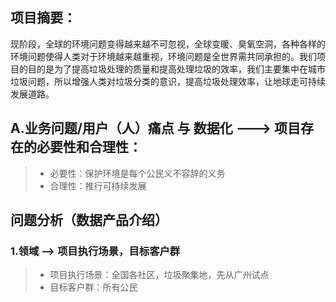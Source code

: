 ## 项目摘要：
现阶段，全球的环境问题变得越来越不可忽视，全球变暖、臭氧空洞，各种各样的环境问题使得人类对于环境越来越重视，环境问题是全世界需共同承担的。我们项目的目的是为了提高垃圾处理的质量和提高处理垃圾的效率，我们主要集中在城市垃圾问题，所以增强人类对垃圾分类的意识，提高垃圾处理效率，让地球走可持续发展道路。

## A.业务问题/用户（人）痛点 与 数据化 ---> 项目存在的必要性和合理性：

> * 必要性：保护环境是每个公民义不容辞的义务
> * 合理性：推行可持续发展

## 问题分析（数据产品介绍）

### 1.领域 --> 项目执行场景，目标客户群

> * 项目执行场景：全国各社区，垃圾聚集地，先从广州试点
> * 目标客户群：所有公民
